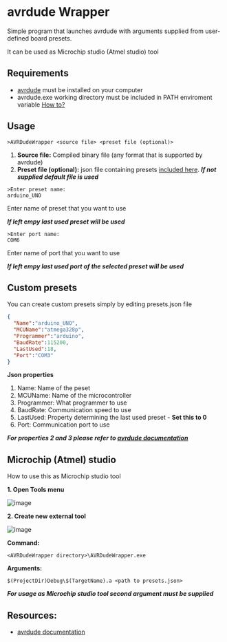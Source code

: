 # avrdude Wrapper
Simple program that launches avrdude with arguments supplied from user-defined board presets. 

It can be used as Microchip studio (Atmel studio) tool

## Requirements
- [avrdude](https://github.com/avrdudes/avrdude/releases/tag/v7.0) must be installed on your computer
- avrdude.exe working directory must be included in PATH enviroment variable [How to?](https://www.architectryan.com/2018/03/17/add-to-the-path-on-windows-10/)

## Usage
```
>AVRDudeWrapper <source file> <preset file (optional)>
```

1. **Source file:** Compiled binary file (any format that is supported by avrdude)
2. **Preset file (optional):** json file containing presets [included here](https://github.com/Telekomak/avrdudeWrapper/blob/master/presets.json). ***If not supplied default file is used***

```
>Enter preset name:
arduino_UNO
```
Enter name of preset that you want to use

***If left empy last used preset will be used***

```
>Enter port name:
COM6
```
Enter name of port that you want to use

***If left empy last used port of the selected preset will be used***

## Custom presets
You can create custom presets simply by editing presets.json file

```json
{
  "Name":"arduino_UNO",
  "MCUName":"atmega328p",
  "Programmer":"arduino",
  "BaudRate":115200,
  "LastUsed":18,
  "Port":"COM3"
}
```

**Json properties**
1. Name: Name of the peset
2. MCUName: Name of the microcontroller
3. Programmer: What programmer to use
4. BaudRate: Communication speed to use
5. LastUsed: Property determining the last used preset - **Set this to 0**
6. Port: Communication port to use

***For properties 2 and 3 please refer to [avrdude documentation](https://www.nongnu.org/avrdude/user-manual/avrdude.html)***

## Microchip (Atmel) studio
How to use this as Microchip studio tool

**1. Open Tools menu**

![image](https://user-images.githubusercontent.com/65535357/198051581-42f5c990-267e-4564-9096-5d99d98ab91c.png)

**2. Create new external tool**

![image](https://user-images.githubusercontent.com/65535357/198052301-ae3f5735-cd58-4694-90d6-88c001556e40.png)

**Command:**
```
<AVRDudeWrapper directory>\AVRDudeWrapper.exe
```

**Arguments:**
```
$(ProjectDir)Debug\$(TargetName).a <path to presets.json>
```
***For usage as Microchip studio tool second argument must be supplied***

## Resources:
- [avrdude documentation](https://www.nongnu.org/avrdude/user-manual/avrdude.html)
